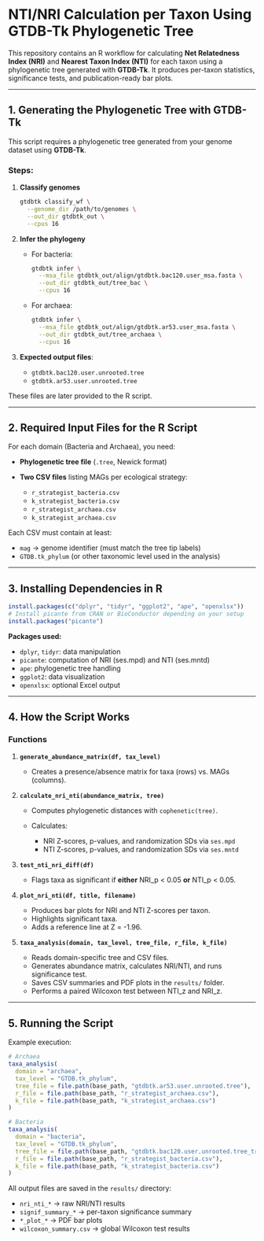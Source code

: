 # NTI/NRI Calculation per Taxon Using GTDB-Tk Phylogenetic Tree

This repository contains an R workflow for calculating **Net Relatedness Index (NRI)** and **Nearest Taxon Index (NTI)** for each taxon using a phylogenetic tree generated with **GTDB-Tk**. It produces per-taxon statistics, significance tests, and publication-ready bar plots.

---

## 1. Generating the Phylogenetic Tree with GTDB-Tk

This script requires a phylogenetic tree generated from your genome dataset using **GTDB-Tk**.

### Steps:

1. **Classify genomes**

   ```bash
   gtdbtk classify_wf \
     --genome_dir /path/to/genomes \
     --out_dir gtdbtk_out \
     --cpus 16
   ```

2. **Infer the phylogeny**

   * For bacteria:

     ```bash
     gtdbtk infer \
       --msa_file gtdbtk_out/align/gtdbtk.bac120.user_msa.fasta \
       --out_dir gtdbtk_out/tree_bac \
       --cpus 16
     ```
   * For archaea:

     ```bash
     gtdbtk infer \
       --msa_file gtdbtk_out/align/gtdbtk.ar53.user_msa.fasta \
       --out_dir gtdbtk_out/tree_archaea \
       --cpus 16
     ```

3. **Expected output files**:

   * `gtdbtk.bac120.user.unrooted.tree`
   * `gtdbtk.ar53.user.unrooted.tree`

These files are later provided to the R script.

---

## 2. Required Input Files for the R Script

For each domain (Bacteria and Archaea), you need:

* **Phylogenetic tree file** (`.tree`, Newick format)
* **Two CSV files** listing MAGs per ecological strategy:

  * `r_strategist_bacteria.csv`
  * `k_strategist_bacteria.csv`
  * `r_strategist_archaea.csv`
  * `k_strategist_archaea.csv`

Each CSV must contain at least:

* `mag` → genome identifier (must match the tree tip labels)
* `GTDB.tk_phylum` (or other taxonomic level used in the analysis)

---

## 3. Installing Dependencies in R

```r
install.packages(c("dplyr", "tidyr", "ggplot2", "ape", "openxlsx"))
# Install picante from CRAN or BioConductor depending on your setup
install.packages("picante")
```

**Packages used:**

* `dplyr`, `tidyr`: data manipulation
* `picante`: computation of NRI (ses.mpd) and NTI (ses.mntd)
* `ape`: phylogenetic tree handling
* `ggplot2`: data visualization
* `openxlsx`: optional Excel output

---

## 4. How the Script Works

### Functions

1. **`generate_abundance_matrix(df, tax_level)`**

   * Creates a presence/absence matrix for taxa (rows) vs. MAGs (columns).

2. **`calculate_nri_nti(abundance_matrix, tree)`**

   * Computes phylogenetic distances with `cophenetic(tree)`.
   * Calculates:

     * NRI Z-scores, p-values, and randomization SDs via `ses.mpd`
     * NTI Z-scores, p-values, and randomization SDs via `ses.mntd`

3. **`test_nti_nri_diff(df)`**

   * Flags taxa as significant if **either** NRI\_p < 0.05 **or** NTI\_p < 0.05.

4. **`plot_nri_nti(df, title, filename)`**

   * Produces bar plots for NRI and NTI Z-scores per taxon.
   * Highlights significant taxa.
   * Adds a reference line at Z = -1.96.

5. **`taxa_analysis(domain, tax_level, tree_file, r_file, k_file)`**

   * Reads domain-specific tree and CSV files.
   * Generates abundance matrix, calculates NRI/NTI, and runs significance test.
   * Saves CSV summaries and PDF plots in the `results/` folder.
   * Performs a paired Wilcoxon test between NTI\_z and NRI\_z.

---

## 5. Running the Script

Example execution:

```r
# Archaea
taxa_analysis(
  domain = "archaea",
  tax_level = "GTDB.tk_phylum",
  tree_file = file.path(base_path, "gtdbtk.ar53.user.unrooted.tree"),
  r_file = file.path(base_path, "r_strategist_archaea.csv"),
  k_file = file.path(base_path, "k_strategist_archaea.csv")
)

# Bacteria
taxa_analysis(
  domain = "bacteria",
  tax_level = "GTDB.tk_phylum",
  tree_file = file.path(base_path, "gtdbtk.bac120.user.unrooted.tree_trimmed_tree_X_5158"),
  r_file = file.path(base_path, "r_strategist_bacteria.csv"),
  k_file = file.path(base_path, "k_strategist_bacteria.csv")
)
```

All output files are saved in the `results/` directory:

* `nri_nti_*` → raw NRI/NTI results
* `signif_summary_*` → per-taxon significance summary
* `*_plot_*` → PDF bar plots
* `wilcoxon_summary.csv` → global Wilcoxon test results
